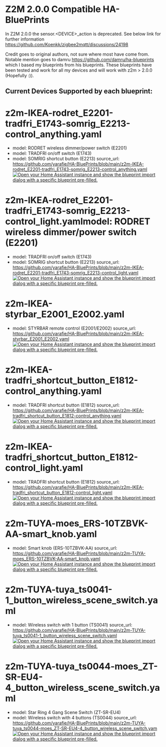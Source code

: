 # Z2M 2.0.0 Compatible HA-BluePrints
In Z2M 2.0.0 the sensor.\<DEVICE\>_action is deprecated.
See below link for further information
https://github.com/Koenkk/zigbee2mqtt/discussions/24198

Credit goes to original authors, not sure where most have come from.
Notable mention goes to damru https://github.com/damru/ha-blueprints
which I based my blueprints from his blueprints.
These blueprints have been tested and work for all my devices and will work with z2m > 2.0.0 (Hopefully :)).

Current Devices Supported by each blueprint:
--------------------------------------------
# z2m-IKEA-rodret_E2201-tradfri_E1743-somrig_E2213-control_anything.yaml
* model: RODRET wireless dimmer/power switch (E2201)
* model: TRADFRI on/off switch (E1743)
* model: SOMRIG shortcut button (E2213)
source_url: https://github.com/yarafie/HA-BluePrints/blob/main/z2m-IKEA-rodret_E2201-tradfri_E1743-somrig_E2213-control_anything.yaml
<a href="https://my.home-assistant.io/redirect/blueprint_import/?blueprint_url=https%3A%2F%2Fgithub.com%2Fyarafie%2FHA-BluePrints%2Fblob%2Fmain%2Fz2m-+IKEA-rodret_E2201-tradfri_E1743-somrig_E2213-control_anything.yaml" target="_blank" rel="noreferrer noopener"><img src="https://my.home-assistant.io/badges/blueprint_import.svg" alt="Open your Home Assistant instance and show the blueprint import dialog with a specific blueprint pre-filled." /></a>


# z2m-IKEA-rodret_E2201-tradfri_E1743-somrig_E2213-control_light.yamlmodel: RODRET wireless dimmer/power switch (E2201)
* model: TRADFRI on/off switch (E1743)
* model: SOMRIG shortcut button (E2213)
source_url: https://github.com/yarafie/HA-BluePrints/blob/main/z2m-IKEA-rodret_E2201-tradfri_E1743-somrig_E2213-control_light.yaml
<a href="https://my.home-assistant.io/redirect/blueprint_import/?blueprint_url=https%3A%2F%2Fgithub.com%2Fyarafie%2FHA-BluePrints%2Fblob%2Fmain%2Fz2m-+IKEA-rodret_E2201-tradfri_E1743-somrig_E2213-control_light.yaml" target="_blank" rel="noreferrer noopener"><img src="https://my.home-assistant.io/badges/blueprint_import.svg" alt="Open your Home Assistant instance and show the blueprint import dialog with a specific blueprint pre-filled." /></a>

# z2m-IKEA-styrbar_E2001_E2002.yaml
* model: STYRBAR remote control (E2001/E2002)
source_url: https://github.com/yarafie/HA-BluePrints/blob/main/z2m-IKEA-styrbar_E2001_E2002.yaml
<a href="https://my.home-assistant.io/redirect/blueprint_import/?blueprint_url=https%3A%2F%2Fgithub.com%2Fyarafie%2FHA-BluePrints%2Fblob%2Fmain%2Fz2m-+IKEA-styrbar_E2001_E2002.yaml" target="_blank" rel="noreferrer noopener"><img src="https://my.home-assistant.io/badges/blueprint_import.svg" alt="Open your Home Assistant instance and show the blueprint import dialog with a specific blueprint pre-filled." /></a>

# z2m-IKEA-tradfri_shortcut_button_E1812-control_anything.yaml
* model: TRADFRI shortcut button (E1812)
source_url: https://github.com/yarafie/HA-BluePrints/blob/main/z2m-IKEA-tradfri_shortcut_button_E1812-control_anything.yaml
<a href="https://my.home-assistant.io/redirect/blueprint_import/?blueprint_url=https%3A%2F%2Fgithub.com%2Fyarafie%2FHA-BluePrints%2Fblob%2Fmain%2Fz2m-+IKEA-tradfri_shortcut_button_E1812-control_anything.yaml" target="_blank" rel="noreferrer noopener"><img src="https://my.home-assistant.io/badges/blueprint_import.svg" alt="Open your Home Assistant instance and show the blueprint import dialog with a specific blueprint pre-filled." /></a>

# z2m-IKEA-tradfri_shortcut_button_E1812-control_light.yaml
* model: TRADFRI shortcut button (E1812)
source_url: https://github.com/yarafie/HA-BluePrints/blob/main/z2m-IKEA-tradfri_shortcut_button_E1812-control_light.yaml
<a href="https://my.home-assistant.io/redirect/blueprint_import/?blueprint_url=https%3A%2F%2Fgithub.com%2Fyarafie%2FHA-BluePrints%2Fblob%2Fmain%2Fz2m-+IKEA-tradfri_shortcut_button_E1812-control_light.yaml" target="_blank" rel="noreferrer noopener"><img src="https://my.home-assistant.io/badges/blueprint_import.svg" alt="Open your Home Assistant instance and show the blueprint import dialog with a specific blueprint pre-filled." /></a>

# z2m-TUYA-moes_ERS-10TZBVK-AA-smart_knob.yaml
* model: Smart knob (ERS-10TZBVK-AA)
source_url: https://github.com/yarafie/HA-BluePrints/blob/main/z2m-TUYA-moes_ERS-10TZBVK-AA-smart_knob.yaml
<a href="https://my.home-assistant.io/redirect/blueprint_import/?blueprint_url=https%3A%2F%2Fgithub.com%2Fyarafie%2FHA-BluePrints%2Fblob%2Fmain%2Fz2m-+TUYA-moes_ERS-10TZBVK-AA-smart_knob.yaml" target="_blank" rel="noreferrer noopener"><img src="https://my.home-assistant.io/badges/blueprint_import.svg" alt="Open your Home Assistant instance and show the blueprint import dialog with a specific blueprint pre-filled." /></a>

# z2m-TUYA-tuya_ts0041-1_button_wireless_scene_switch.yaml
* model: Wireless switch with 1 button (TS0041)
source_url: https://github.com/yarafie/HA-BluePrints/blob/main/z2m-TUYA-tuya_ts0041-1_button_wireless_scene_switch.yaml
<a href="https://my.home-assistant.io/redirect/blueprint_import/?blueprint_url=https%3A%2F%2Fgithub.com%2Fyarafie%2FHA-BluePrints%2Fblob%2Fmain%2Fz2m-+TUYA-tuya_ts0041-1_button_wireless_scene_switch.yaml" target="_blank" rel="noreferrer noopener"><img src="https://my.home-assistant.io/badges/blueprint_import.svg" alt="Open your Home Assistant instance and show the blueprint import dialog with a specific blueprint pre-filled." /></a>

# z2m-TUYA-tuya_ts0044-moes_ZT-SR-EU4-4_button_wireless_scene_switch.yaml
* model: Star Ring 4 Gang Scene Switch (ZT-SR-EU4)
* model: Wireless switch with 4 buttons (TS0044)
source_url: https://github.com/yarafie/HA-BluePrints/blob/main/z2m-TUYA-tuya_ts0044-moes_ZT-SR-EU4-4_button_wireless_scene_switch.yam
<a href="https://my.home-assistant.io/redirect/blueprint_import/?blueprint_url=https%3A%2F%2Fgithub.com%2Fyarafie%2FHA-BluePrints%2Fblob%2Fmain%2Fz2m-+TUYA-tuya_ts0044-moes_ZT-SR-EU4-4_button_wireless_scene_switch.yaml" target="_blank" rel="noreferrer noopener"><img src="https://my.home-assistant.io/badges/blueprint_import.svg" alt="Open your Home Assistant instance and show the blueprint import dialog with a specific blueprint pre-filled." /></a>
